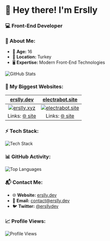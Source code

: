 # 👋 Hey there! I'm Erslly

### 💻 Front-End Developer

### 📌 About Me:
- 🎂 **Age:** 16  
- 📍 **Location:** Turkey  
- 🖥️ **Expertise:** Modern Front-End Technologies

![GitHub Stats](https://github-readme-stats.vercel.app/api?username=erslly&show_icons=true&theme=tokyonight)

### 🚀 My Biggest Websites:

| [erslly.dev](https://erslly.dev) | [electrabot.site](https://electrabot.site) |
|:-:|:-:|
| [![erslly.xyz](https://p.erslly.dev/Ekran%20g%C3%B6r%C3%BCnt%C3%BCs%C3%BC%202025-07-12%20004224.png)](https://erslly.dev) | [![electrabot.site](https://p.erslly.dev/Ekran%20g%C3%B6r%C3%BCnt%C3%BCs%C3%BC%202025-07-12%20004520.png)](https://electrabot.site) |
| Links: [🌐 site](https://erslly.dev)   | Links: [🌐 site](https://electrabot.site)  |

### ⚡ Tech Stack:
![Tech Stack](https://skillicons.dev/icons?i=js,html,css,ts,react,nextjs,nodejs,express,tailwind,mongodb,git,github,pnpm,vscode,vercel,bootstrap)

### 📊 GitHub Activity:
![Top Languages](https://github-readme-stats.vercel.app/api/top-langs/?username=erslly&layout=compact&theme=tokyonight)

### 📬 Contact Me:
- 🌐 **Website:** [erslly.dev](https://erslly.dev)  
- 📧 **Email:** [contact@erslly.dev](mailto:contact@erslly.dev)  
- 🐦 **Twitter:** [@ersllydev](https://x.com/ersllydev)  

### 📈 Profile Views:
![Profile Views](https://count.getloli.com/get/@erslly?theme=rule34)
